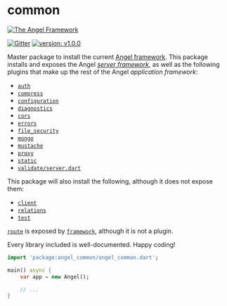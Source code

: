 # common
[![The Angel Framework](https://angel-dart.github.io/images/logo.png)](https://github.com/angel-dart/angel/wiki)

[![Gitter](https://img.shields.io/gitter/room/nwjs/nw.js.svg)](https://gitter.im/angel_dart/discussion)
[![version: v1.0.0](https://img.shields.io/badge/pub-v1.0.0-brightgreen.svg)](https://pub.dartlang.org/packages/angel_common)

Master package to install the current
[Angel framework](https://github.com/angel-dart/angel/wiki).
This package installs and
exposes the Angel [*server framework*](https://github.com/angel-dart/framework), as well as the following plugins that
make up the rest of the Angel *application framework*:

* [`auth`](https://github.com/angel-dart/auth)
* [`compress`](https://github.com/angel-dart/compress)
* [`configuration`](https://github.com/angel-dart/configuration)
* [`diagnostics`](https://github.com/angel-dart/cors)
* [`cors`](https://github.com/angel-dart/cors)
* [`errors`](https://github.com/angel-dart/errors)
* [`file_security`](https://github.com/angel-dart/file_security)
* [`mongo`](https://github.com/angel-dart/mongo)
* [`mustache`](https://github.com/angel-dart/mustache)
* [`proxy`](https://github.com/angel-dart/proxy)
* [`static`](https://github.com/angel-dart/static)
* [`validate/server.dart`](https://github.com/angel-dart/validate)

This package will also install the following, although it does not expose them:

* [`client`](https://github.com/angel-dart/client)
* [`relations`](https://github.com/angel-dart/relations)
* [`test`](https://github.com/angel-dart/test)

[`route`](https://github.com/angel-dart/route) is exposed by
[`framework`](https://github.com/angel-dart/framework),
although it is not a plugin.

Every library included is well-documented. Happy coding!

```dart
import 'package:angel_common/angel_common.dart';

main() async {
    var app = new Angel();

    // ...
}
```
